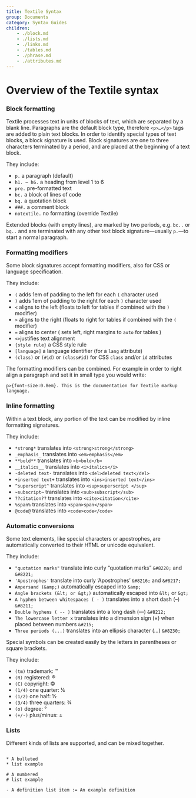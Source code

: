 ```yaml
---
title: Textile Syntax
group: Documents
category: Syntax Guides
children:
    - ./block.md
    - ./lists.md
    - ./links.md
    - ./tables.md
    - ./phrase.md
    - ./attributes.md
---
```


# Overview of the Textile syntax

### Block formatting

Textile processes text in units of blocks of text, which are separated by a blank line. Paragraphs are the default block type, therefore `<p>…</p>` tags are added to plain text blocks. In order to identify special types of text blocks, a block signature is used. Block signatures are one to three characters terminated by a period, and are placed at the beginning of a text block.

They include:

- `p.` a paragraph (default)
- `h1. – h6.` a heading from level 1 to 6
- `pre.` pre-formatted text
- `bc.` a block of lines of code
- `bq.` a quotation block
- `###.` a comment block
- `notextile.` no formatting (override Textile)

Extended blocks (with empty lines), are marked by two periods, e.g. `bc..` or `bq..` and are terminated with any other text block signature—usually `p.`—to start a normal paragraph.

### Formatting modifiers

Some block signatures accept formatting modifiers, also for CSS or language specification.

They include:

- `(` adds 1em of padding to the left for each `(` character used
- `)` adds 1em of padding to the right for each `)` character used
- `<` aligns to the left (floats to left for tables if combined with the `)` modifier)
- `>` aligns to the right (floats to right for tables if combined with the `(` modifier)
- `=` aligns to center ( sets left, right margins to `auto` for tables )
- `<>`justifies text alignment
- `{style rule}` a CSS style rule
- `[language]` a language identifier (for a `lang` attribute)
- `(class)` or `(#id)` or `(class#id)` for CSS `class` and/or `id` attributes

The formatting modifiers can be combined. For example in order to right align a paragraph and set it in small type you would write:

```text
p>{font-size:0.8em}. This is the documentation for Textile markup language.
```

### Inline formatting

Within a text block, any portion of the text can be modified by inline formatting signatures.

They include:

- `*strong*` translates into `<strong>strong</strong>`
- `_emphasis_` translates into `<em>emphasis</em>`
- `**bold**` translates into `<b>bold</b>`
- `__italics__` translates into `<i>italics</i>`
- `-deleted text-` translates into `<del>deleted text</del>`
- `+inserted text+` translates into `<ins>inserted text</ins>`
- `^superscript^` translates into `<sup>superscript </sup>`
- `~subscript~` translates into `<sub>subscript</sub>`
- `??citation??` translates into `<cite>citation</cite>`
- `%span%` translates into `<span>span</span>`
- `@code@` translates into `<code>code</code>`

### Automatic conversions

Some text elements, like special characters or apostrophes, are automatically converted to their HTML or unicode equivalent.

They include:

- `"quotation marks"` translate into curly “quotation marks” `&#8220;` and `&#8221;`
- `'Apostrophes'` translate into curly ‘Apostrophes’ `&#8216;` and `&#8217;`
- `Ampersand (&amp;)` automatically escaped into `&amp;`
- `Angle brackets (&lt; or &gt;)` automatically escaped into `&lt;` or `&gt;`
- `A hyphen between whitespaces ( - )` translates into a short dash (–) `&#8211;`
- `Double hyphens ( -- )` translates into a long dash (—) `&#8212;`
- `The lowercase letter x` translates into a dimension sign (×) when placed between numbers `&#215;`
- `Three periods (...)` translates into an ellipsis character (…) `&#8230;`

Special symbols can be created easily by the letters in parentheses or square brackets.

They include:

- `(tm)` trademark: ™
- `(R)` registered: ®
- `(C)` copyright: ©
- `(1/4)` one quarter: ¼
- `(1/2)` one half: ½
- `(3/4)` three quarters: ¾
- `(o)` degree: °
- `(+/-)` plus/minus: ±

### Lists

Different kinds of lists are supported, and can be mixed together.

```text

* A bulleted
* list example

# A numbered
# list example

- A definition list item := An example definition

```
